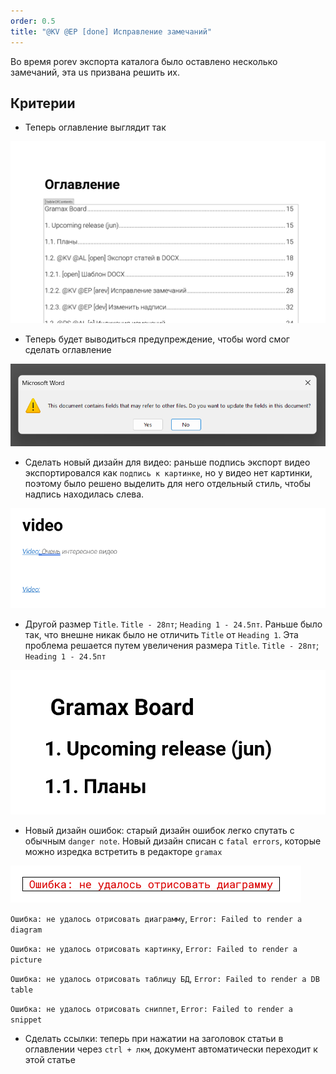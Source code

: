 ```yaml
---
order: 0.5
title: "@KV @EP [done] Исправление замечаний"
---
```


Во время porev экспорта каталога было оставлено несколько замечаний, эта us призвана решить их.

## Критерии

-  Теперь оглавление выглядит так

![](./open-kv-ispravlenie-zamechaniy.png)

-  Теперь будет выводиться предупреждение, чтобы word смог сделать оглавление

![](./open-kv-ispravlenie-zamechaniy-10.png)

-  Сделать новый дизайн для видео: раньше подпись экспорт видео экспортировался как `подпись к картинке`, но у видео нет картинки, поэтому было решено выделить для него отдельный стиль, чтобы надпись находилась слева.

![](./open-kv-ispravlenie-zamechaniy-12.png)

-  Другой размер `Title`. `Title - 28пт`; `Heading 1 - 24.5пт`. Раньше было так, что внешне никак было не отличить `Title` от `Heading 1`. Эта проблема решается путем увеличения размера `Title`. `Title - 28пт`; `Heading 1 - 24.5пт`

![](./open-kv-ispravlenie-zamechaniy-9.png)

-  Новый дизайн ошибок: старый дизайн ошибок легко спутать с обычным `danger note`. Новый дизайн списан с `fatal errors`, которые можно изредка встретить в редакторе `gramax`

![](./open-kv-ispravlenie-zamechaniy-4.png "Пример")



`Ошибка: не удалось отрисовать диаграмму`,       `Error: Failed to render a diagram`

`Ошибка: не удалось отрисовать картинку`,         `Error: Failed to render a picture`

`Ошибка: не удалось отрисовать таблицу БД`,     `Error: Failed to render a DB table`

`Ошибка: не удалось отрисовать сниппет`,           `Error: Failed to render a snippet`

-  Сделать ссылки: теперь при нажатии на заголовок статьи в оглавлении через `ctrl + лкм`, документ автоматически переходит к этой статье



## 